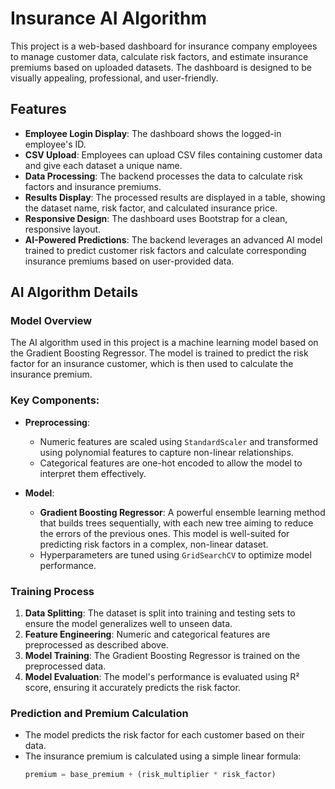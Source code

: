 # Insurance AI Algorithm

This project is a web-based dashboard for insurance company employees to manage customer data, calculate risk factors, and estimate insurance premiums based on uploaded datasets. The dashboard is designed to be visually appealing, professional, and user-friendly.

## Features

- **Employee Login Display**: The dashboard shows the logged-in employee's ID.
- **CSV Upload**: Employees can upload CSV files containing customer data and give each dataset a unique name.
- **Data Processing**: The backend processes the data to calculate risk factors and insurance premiums.
- **Results Display**: The processed results are displayed in a table, showing the dataset name, risk factor, and calculated insurance price.
- **Responsive Design**: The dashboard uses Bootstrap for a clean, responsive layout.
- **AI-Powered Predictions**: The backend leverages an advanced AI model trained to predict customer risk factors and calculate corresponding insurance premiums based on user-provided data.

## AI Algorithm Details

### Model Overview

The AI algorithm used in this project is a machine learning model based on the Gradient Boosting Regressor. The model is trained to predict the risk factor for an insurance customer, which is then used to calculate the insurance premium. 

### Key Components:

- **Preprocessing**: 
  - Numeric features are scaled using `StandardScaler` and transformed using polynomial features to capture non-linear relationships.
  - Categorical features are one-hot encoded to allow the model to interpret them effectively.
  
- **Model**:
  - **Gradient Boosting Regressor**: A powerful ensemble learning method that builds trees sequentially, with each new tree aiming to reduce the errors of the previous ones. This model is well-suited for predicting risk factors in a complex, non-linear dataset.
  - Hyperparameters are tuned using `GridSearchCV` to optimize model performance.

### Training Process

1. **Data Splitting**: The dataset is split into training and testing sets to ensure the model generalizes well to unseen data.
2. **Feature Engineering**: Numeric and categorical features are preprocessed as described above.
3. **Model Training**: The Gradient Boosting Regressor is trained on the preprocessed data.
4. **Model Evaluation**: The model's performance is evaluated using R² score, ensuring it accurately predicts the risk factor.

### Prediction and Premium Calculation

- The model predicts the risk factor for each customer based on their data.
- The insurance premium is calculated using a simple linear formula:
  ```python
  premium = base_premium + (risk_multiplier * risk_factor)

